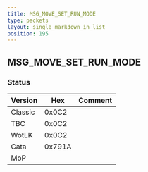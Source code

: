 ```yaml
---
title: MSG_MOVE_SET_RUN_MODE
type: packets
layout: single_markdown_in_list
position: 195
---
```


## MSG_MOVE_SET_RUN_MODE

### Status

Version    | Hex        | Comment
---------- | ---------- | ---------- 
Classic    | 0x0C2      |
TBC        | 0x0C2      |
WotLK      | 0x0C2      |
Cata       | 0x791A     |
MoP        |            |
